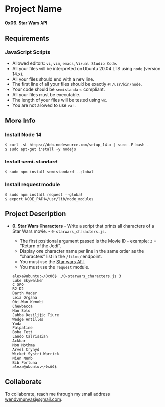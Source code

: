 # Project Name
**0x06. Star Wars API**

##  Requirements

### JavaScript Scripts
*   Allowed editors: `vi`, `vim`, `emacs`, `Visual Studio Code`.
*   All your files will be interpreted on Ubuntu 20.04 LTS using `node` (version 14.x).
*   All your files should end with a new line.
*   The first line of all your files should be exactly `#!/usr/bin/node`.
*   Your code should be `semistandard` compliant.
*   All your files must be executable.
*   The length of your files will be tested using `wc`.
*   You are not allowed to use `var`.


## More Info
### Install Node 14
```
$ curl -sL https://deb.nodesource.com/setup_14.x | sudo -E bash -
$ sudo apt-get install -y nodejs
```

### Install semi-standard
```
$ sudo npm install semistandard --global
```

### Install request module
```
$ sudo npm install request --global
$ export NODE_PATH=/usr/lib/node_modules
```

## Project Description

* **0. Star Wars Characters** - Write a script that prints all characters of a Star Wars movie. - `0-starwars_characters.js`.
    *   The first positional argument passed is the Movie ID - example: `3` = “Return of the Jedi”.
    *   Display one character name per line in the same order as the “characters” list in the `/films/` endpoint.
    *   You must use the [Star wars API](https://swapi-api.alx-tools.com/).
    *   You must use the `request` module.

    ```
    alexa@ubuntu:~/0x06$ ./0-starwars_characters.js 3
    Luke Skywalker
    C-3PO
    R2-D2
    Darth Vader
    Leia Organa
    Obi-Wan Kenobi
    Chewbacca
    Han Solo
    Jabba Desilijic Tiure
    Wedge Antilles
    Yoda
    Palpatine
    Boba Fett
    Lando Calrissian
    Ackbar
    Mon Mothma
    Arvel Crynyd
    Wicket Systri Warrick
    Nien Nunb
    Bib Fortuna
    alexa@ubuntu:~/0x06$
    ```

## Collaborate

To collaborate, reach me through my email address wendymunyasi@gmail.com.
